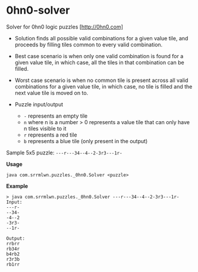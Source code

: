 # 0hn0-solver
Solver for 0hn0 logic puzzles [http://0hn0.com]

* Solution finds all possible valid combinations for a given value tile, and proceeds by filling tiles common to every valid combination.
* Best case scenario is when only one valid combination is found for a given value tile, in which case, all the tiles in that combination can be filled.
* Worst case scenario is when no common tile is present across all valid combinations for a given value tile, in which case, no tile is filled and the next value tile is moved on to.

* Puzzle input/output
  * `-` represents an empty tile
  * `n` where n is a number > 0 represents a value tile that can only have n tiles visible to it
  * `r` represents a red tile
  * `b` represents a blue tile (only present in the output)

Sample 5x5 puzzle: `---r---34--4--2-3r3---1r-`

**Usage**
```
java com.srrmlwn.puzzles._0hn0.Solver <puzzle>
```

**Example**
```
> java com.srrmlwn.puzzles._0hn0.Solver ---r---34--4--2-3r3---1r-
Input:
---r-
--34-
-4--2
-3r3-
--1r-

Output:
rrbrr
rb34r
b4rb2
r3r3b
rb1rr

```